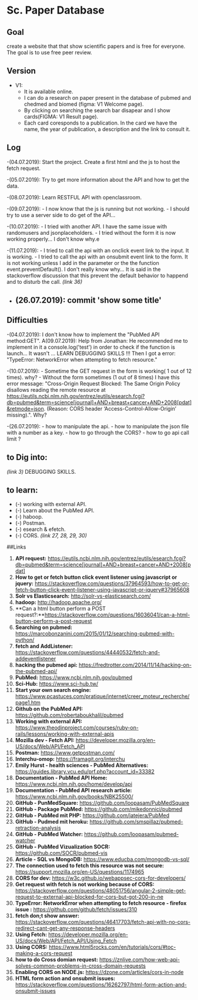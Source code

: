 # Sc. Paper Database

## Goal
create a website that that show scientific papers and is free for everyone. The goal is to use free peer review.

## Version

- V1: 
	- It is available online.
	- I can do a research on paper present in the database of pubmed and chedmed and biomed (figma: V1 Welcome page).
	- By clicking on searching  the search bar disapear and I show cards(FIGMA: V1 Result page).
	- Each card coresponds to a publication. In the card we have the name, the year of publication, a description and the link to consult it.

## Log
-(04.07.2019): Start the project.
	Create a first html and the js to host the fetch request.

-(05.07.2019): Try to get more information about the API and how to get the data.

-(08.07.2019): Learn RESTFUL API with openclassroom. 

-(09.07.2019): 	- I now know that the js is running but not working.
		- I should try to use a server side to do get of the API...

-(10.07.2019): 	- I tried with another API. I have the same issue with randomusers and jsonplaceholders.
		- I tried without the form it is now working properly... I don't know why.e 

-(11.07.2019):	- I tried to call the api with an onclick event link to the input. It is working.
		- I tried to call the api with an onsubmit event link to the form. It is not working unless I add in the parameter or the the function event.preventDefault(). I don't really know why... It is said in the stackoverflow discussion that this prevent the default behavior to happend and to disturb the call. _(link 36)_ 
 
- (26.07.2019): commit 'show some title'
	- 
## Difficulties
-(04.07.2019): I don't know how to implement the "PubMed API method:GET".
	A(09.07.2019): Help from Jonathan: He recommended me to implement in it a console.log('test') in order to check if the function is launch... It wasn't ... 
LEARN DEBUGGING SKILLS !!! Then I got a error: "TypeError: NetworkError when attempting to fetch resource."

-(10.07.2019): 	- Sometime the GET request in the form is working( 1 out of 12 times). why?
		- Without the form sometimes (1 out of 8 times) I have this error message: "Cross-Origin Request Blocked: The Same Origin Policy disallows reading the remote resource at https://eutils.ncbi.nlm.nih.gov/entrez/eutils/esearch.fcgi?db=pubmed&term=science[journal]+AND+breast+cancer+AND+2008[pdat]&retmode=json. (Reason: CORS header ‘Access-Control-Allow-Origin’ missing).". Why?

-(26.07.2019):
		- how to manipulate the api.
		- how to manipulate the json file with a number as a key.
		- how to go through the CORS?
		- how to go api call limit ? 
## to Dig into:
_(link 3)_
DEBUGGING SKILLS.
## to learn:
- (-) working with external API.
- (-) Learn about the PubMed API.
- (-) haboop.
- (-) Postman.
- (-) esearch & efetch.
- (-) CORS. _(link 27, 28, 29, 30)_

##Links
1. **API request:** https://eutils.ncbi.nlm.nih.gov/entrez/eutils/esearch.fcgi?db=pubmed&term=science[journal]+AND+breast+cancer+AND+2008[pdat]
2. **How to get or fetch button click event listener using javascript or jquery:** https://stackoverflow.com/questions/37964593/how-to-get-or-fetch-button-click-event-listener-using-javascript-or-jquery#37965608
3. **Solr vs Elasticsearch:** http://solr-vs-elasticsearch.com/
4. **hadoop:** http://hadoop.apache.org/
5. **Can a html button perform a POST request?:**https://stackoverflow.com/questions/16036041/can-a-html-button-perform-a-post-request
6. **Searching on pubmed:** https://marcobonzanini.com/2015/01/12/searching-pubmed-with-python/
7. **fetch and AddListener:** https://stackoverflow.com/questions/44440532/fetch-and-addeventlistener
8. **hacking the pubmed api:** https://fredtrotter.com/2014/11/14/hacking-on-the-pubmed-api/
9. **PubMed:** https://www.ncbi.nlm.nih.gov/pubmed
10. **Sci-Hub:** https://www.sci-hub.tw/
11. **Start your own search engine:** https://www.pcastuces.com/pratique/internet/creer_moteur_recherche/page1.htm
12. **Github on the PubMed API:** https://github.com/robertaboukhalil/pubmed
13. **Working with external API:** https://www.theodinproject.com/courses/ruby-on-rails/lessons/working-with-external-apis
14. **Mozilla dev - Fetch API:** https://developer.mozilla.org/en-US/docs/Web/API/Fetch_API
15. **Postman:** https://www.getpostman.com/
16. **Interchu-omop:** https://framagit.org/interchu
17. **Emily Hurst - health sciences - PubMed Alternatives:** https://guides.library.vcu.edu/prf.php?account_id=33382
18. **Documentation - PubMed API Home:** https://www.ncbi.nlm.nih.gov/home/develop/api
19. **Documentation - PubMed API research article:** https://www.ncbi.nlm.nih.gov/books/NBK25500/
20. **GitHub - PunMedSquare:** https://github.com/loopasam/PubMedSquare
21. **GitHub - Package PubMed:** https://github.com/mikedonnici/pubmed
22. **GitHub - PubMed mit PHP:** https://github.com/jatejera/PubMed
23. **GitHub - Pudmed mit heroku:** https://github.com/smspillaz/pubmed-retraction-analysis
24. **GitHub - PubMed Watcher:** https://github.com/loopasam/pubmed-watcher
25. **GitHub - PubMed Vizualization SOCR:** https://github.com/SOCR/pubmed-vis
26. **Article - SQL vs MongoDB:** https://www.educba.com/mongodb-vs-sql/
27. **The connection used to fetch this resource was not secure:** https://support.mozilla.org/en-US/questions/1174965
28. **CORS for dev:** https://w3c.github.io/webappsec-cors-for-developers/
29. **Get request with fetch is not working because of CORS:** https://stackoverflow.com/questions/48051756/angular-2-simple-get-request-to-external-api-blocked-for-cors-but-got-200-in-ne
30. **TypeError: NetworkError when attempting to fetch resource - firefox issue :** https://github.com/github/fetch/issues/310
31. **fetch don;t show answer:** https://stackoverflow.com/questions/46417703/fetch-api-with-no-cors-redirect-cant-get-any-response-headers
32. **Using Fetch:** https://developer.mozilla.org/en-US/docs/Web/API/Fetch_API/Using_Fetch
33. **Using CORS:** https://www.html5rocks.com/en/tutorials/cors/#toc-making-a-cors-request
34. **how to do Cross domian request:** https://znlive.com/how-web-api-solves-common-problems-in-cross-domain-requests
35. **Enabling CORS on NODE.js:** https://dzone.com/articles/cors-in-node
36. **HTML form action and onsubmit issues:** https://stackoverflow.com/questions/16262797/html-form-action-and-onsubmit-issues

